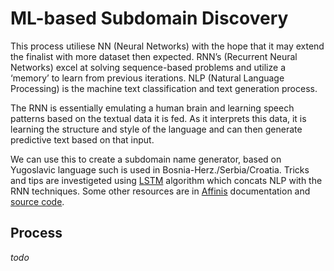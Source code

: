# ML-based Subdomain Discovery

This process utiliese NN (Neural Networks) with the hope that it may extend the finalist with more dataset then expected. RNN’s (Recurrent Neural Networks) excel at solving sequence-based problems and utilize a ‘memory’ to learn from previous iterations. NLP (Natural Language Processing) is the machine text classification and text generation process. 

The RNN is essentially emulating a human brain and learning speech patterns based on the textual data it is fed. As it interprets this data, it is learning the structure and style of the language and can then generate predictive text based on that input.

We can use this to create a subdomain name generator, based on Yugoslavic language such is used in Bosnia-Herz./Serbia/Croatia. Tricks and tips are investigeted using [LSTM](https://livecodestream.dev/post/lstm-based-name-generator-first-dive-into-nlp/) algorithm which concats NLP with the RNN techniques. Some other resources are in [Affinis](https://phoenix-sec.io/2022/07/12/RNN-Subdomain-Discovery.html) documentation and [source code](https://github.com/JetP1ane/Affinis).

## Process 

*todo*
